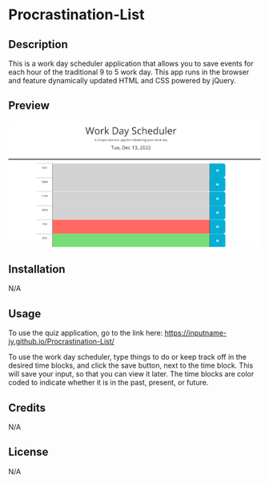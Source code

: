 # Procrastination-List

## Description

This is a work day scheduler application that allows you to save events for each hour of the traditional 9 to 5 work day. This app runs in the browser and feature dynamically updated HTML and CSS powered by jQuery.

## Preview

![This is an image](/assets/screenshot.png)

## Installation

N/A

## Usage

To use the quiz application, go to the link here:
https://inputname-jy.github.io/Procrastination-List/


To use the work day scheduler, type things to do or keep track off in the desired time blocks, and click the save button, next to the time block. This will save your input, so that you can view it later. The time blocks are color coded to indicate whether it is in the past, present, or future.

## Credits

N/A

## License

N/A